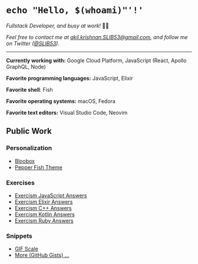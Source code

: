 # `echo "Hello, $(whoami)"'!'`

*Fullstack Developer, and busy at work!* 👨‍💻

*Feel free to contact me at akil.krishnan.SLIB53@gmail.com, and follow me on Twitter ([@SLIB53](https://twitter.com/SLIB53)).*

---

**Currently working with:** Google Cloud Platform, JavaScript (React, Apollo GraphQL, Node)

**Favorite programming languages:** JavaScript, Elixir

**Favorite shell**: Fish

**Favorite operating systems:** macOS, Fedora

**Favorite text editors:** Visual Studio Code, Neovim

## Public Work

### Personalization

* [Bloobox](https://github.com/SLIB53/bloobox)
* [Pepper Fish Theme](https://github.com/SLIB53/pepper-fish-theme)


### Exercises

* [Exercism JavaScript Answers](https://github.com/SLIB53/exercism-javascript-answers)
* [Exercism Elixir Answers](https://github.com/SLIB53/exercism-elixir-answers)
* [Exercism C++ Answers](https://github.com/SLIB53/exercism-cpp-answers)
* [Exercism Kotlin Answers](https://github.com/SLIB53/exercism-kotlin-answers)
* [Exercism Ruby Answers](https://github.com/SLIB53/exercism-ruby-answers)


### Snippets

* [GIF Scale](https://gist.github.com/SLIB53/029bed952913c44dc3c655fc61c0bbc1)
* [More (GitHub Gists) ...](https://gist.github.com/SLIB53)
